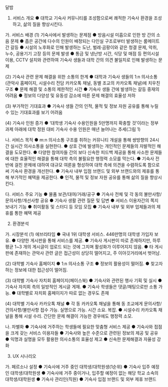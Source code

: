 달밤

1. 서비스 개요
● 대학교 기숙사 커뮤니티를 조성함으로써 쾌적한 기숙사 환경을 조성하고, 삶의 질을 향상시킨다.

가. 서비스 배경
(1) 기숙사에서 발생하는 문제점
● 방음시설 미흡으로 인한 방 간의 소음 문제
● 좁은 공간에 다수의 인원이 배정되는 다인실 구조로부터 발생하는 룸메이트 간 갈등
● 시설의 노후화로 인해 발생하는 도난, 벌레·곰팡이와 같은 청결 문제, 악취, 누수, 공용기기 고장 등의 문제 발생
● 통금 및 냉난방 시간, 식당 및 매점 등 편의시설 이용, CCTV 설치와 관련하여 기숙사 생들과 대학 간의 의견 불일치로 인해 발생하는 문제

(2) 기숙사 관련 문제 해결을 위한 소통의 한계
● 대학과 기숙사 생들의 1:n 의사소통(관악사 홈페이지, 시설수리 전담 카카오톡 채널, 동별 조교의 카카오톡 채널)에 치우친 구조
● 문제 해결 및 소통의 제한적인 시간
● 기숙사 생들 간에 발생하는 갈등 중재의 어려움
● 정보의 다양성 및 유동성 감소에 따른 문제 해결의 효율성 저하

(3) 부가적인 기대효과
● 기숙사 생들 간의 인적, 물적 및 정보 자원 공유를 통해 누릴 수 있는 기대효과를 보기 어려움

(4) 기숙사 인원 증가
● ‘대학생 기숙사 수용인원을 5만명까지 확충할 것’이라는 정부 과제 아래에 대학 정원 대비 기숙사 수용 인원은 매년 늘어나는 추세(그림 1)

나. 서비스 목적
● m:n 의사소통 구조를 취하는 커뮤니티 개설을 통해 쌍방향의 24시간 실시간 의사소통을 실현한다.
● 상호 간에 발생하는 개인적인 문제들의 자발적인 해결을 도모한다.
● 다양한 참여자들 간의 보다 신속한 피드백 제공을 통해 사소한 문제들에 대한 효율적인 해결을 통해 대학 측의 불필요한 행정력 소모를 막는다.
● 기숙사 전반에 걸친 문제에 대하여 대규모 여론을 형성하여 대학 측에 의견을 수렴하도록 함으로써 기숙사 환경을 개선한다.
● 기숙사 내부 입점 브랜드 및 외부 브랜드와의 제휴를 통해 부가적인 혜택을 제공한다.
● 인적, 물적 및 정보 자원 공유를 통해 삶의 질을 향상시킨다.

다. 서비스 주요 기능
● 물품 보관/대여/거래/공구
● 기숙사 전체 및 각 동의 불만사항/문의사항/개선사항 공유
● 기숙사 생활 관련 질문 및 답변
● 서비스 이용자간의 쪽지 보내기 기능
● 취미활동 및 스터디 등 모임 모집
● 기숙사 내부 및 외부 업체들과의 제휴를 통한 혜택 제공

2. 환경분석

가. 시장분석
(1) 에브리타임
● 국내 1위 대학생 서비스. 446만명의 대학생 가입자 보유.
● 다양한 게시판을 통해 서비스를 제공.
● 기숙사 게시판이 따로 존재하지만, 하루 평균 1~3 개의 게시글이 업로드 되는 것에 그치며 활성화가 이루어지지 않음.
● 타 게시판에 존재하는 관악사 관련 글은 접근성이 상당히 떨어지고, 주 이야깃거리에서 벗어남.

(2) 대학별 기숙사 홈페이지
● 1:n 의사소통 구조
● 정보의 활용성이 떨어짐.
● 찾고자 하는 정보에 대한 접근성이 떨어짐.

(3) 대학별 기숙사 자치회 홈페이지(페이스북)
● 기숙사와 관련된 행사 기획 및 실시
● 기숙사 자치회 측의 일방적인 게시글 게재.
● 기숙사 학생들은 댓글/채팅으로만 소통 가능.
● 대학별로 자치회 홈페이지가 따로 없는 경우도 존재

(4) 대학별 기숙사 카카오톡 채널
● 각 동 카카오톡 채널을 통해 동 조교에게 문의사항/건의사항/불만사항 접수 가능. 실명으로 가능. 시간 소요. 복잡.
● 시설수리 카카오톡 채널을 통해 시설 수리. 간단한 문제 해결이 가능한 경우에도 행정력 소모.

나. 차별화
● 기숙사에 거주하는 학생들에 필요한 맞춤형 서비스 제공
● 기숙사와 접점을 크게 갖는 서비스 이용자들
● 기숙사와 높은 수준으로 관련된 정보의 제공 및 공유
● 익명과 실명을 모두 활용한 의사소통의 효율성 제고
● 신속한 문제해결과 자율성 강화

3. UX 시나리오

가. 페르소나 설정
● 기숙사에 거주 중인 대학생/대학원생(1순위)
● 기숙사 입주 예정인 대학생/대학원생
● 기숙사에 거주 중이거나, 입주할 예정이 없는 해당 학교 소속의 대학생/대학원생
● 기숙사 관리인(직원)
● 기숙사 입점 브랜드 및 외부 제휴 브랜드
  
